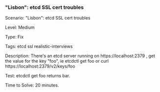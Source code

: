 <h3>"Lisbon": etcd SSL cert troubles</h3>

Scenario: "Lisbon": etcd SSL cert troubles

Level: Medium

Type: Fix

Tags: etcd   ssl   realistic-interviews  

Description: There's an etcd server running on https://localhost:2379 , get the value for the key "foo", ie etcdctl get foo or curl https://localhost:2379/v2/keys/foo

Test: etcdctl get foo returns bar.

Time to Solve: 20 minutes.